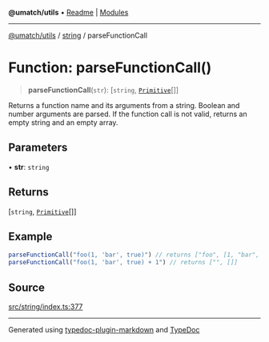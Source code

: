 **@umatch/utils** • [Readme](../../index.md) \| [Modules](../../modules.md)

***

[@umatch/utils](../../modules.md) / [string](../index.md) / parseFunctionCall

# Function: parseFunctionCall()

> **parseFunctionCall**(`str`): [`string`, [`Primitive`](../../index/type-aliases/Primitive.md)[]]

Returns a function name and its arguments from a string. Boolean
and number arguments are parsed. If the function call is not
valid, returns an empty string and an empty array.

## Parameters

• **str**: `string`

## Returns

[`string`, [`Primitive`](../../index/type-aliases/Primitive.md)[]]

## Example

```ts
parseFunctionCall("foo(1, 'bar', true)") // returns ["foo", [1, "bar", true]]
parseFunctionCall("foo(1, 'bar', true) + 1") // returns ["", []]
```

## Source

[src/string/index.ts:377](https://github.com/umatch-oficial/utils/blob/4c813c4/src/string/index.ts#L377)

***

Generated using [typedoc-plugin-markdown](https://www.npmjs.com/package/typedoc-plugin-markdown) and [TypeDoc](https://typedoc.org/)
